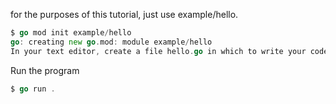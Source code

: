 for the purposes of this tutorial, just use example/hello.

```go
$ go mod init example/hello
go: creating new go.mod: module example/hello
In your text editor, create a file hello.go in which to write your code.
```

Run the program
```go
$ go run .
```


